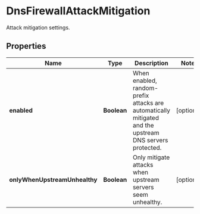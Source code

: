

# DnsFirewallAttackMitigation

Attack mitigation settings.

## Properties

| Name | Type | Description | Notes |
|------------ | ------------- | ------------- | -------------|
|**enabled** | **Boolean** | When enabled, random-prefix attacks are automatically mitigated and the upstream DNS servers protected. |  [optional] |
|**onlyWhenUpstreamUnhealthy** | **Boolean** | Only mitigate attacks when upstream servers seem unhealthy. |  [optional] |



